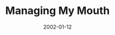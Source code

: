 ---
layout: message
category: message
series: "New Year, New Me"
title: "Managing My Mouth "
date: 2002-01-12
audio-description: "Some of the less talked about resolutions can lead to a healthier year for all of us.  "
audio: ""
audio-title: "Managing My Mouth "
audio-duration: ":"
---